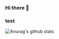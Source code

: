 ### Hi there 👋

### test
![Anurag's github stats](https://github-readme-stats.vercel.app/api?username=TIAN-1121&show_icons=true&theme=tokyonight)